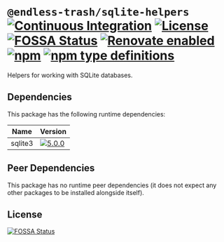 # `@endless-trash/sqlite-helpers` [![Continuous Integration](https://github.com/jameswilddev/endless-trash/workflows/Continuous%20Integration/badge.svg)](https://github.com/jameswilddev/endless-trash/actions) [![License](https://img.shields.io/github/license/jameswilddev/endless-trash.svg)](https://github.com/jameswilddev/endless-trash/blob/master/license) [![FOSSA Status](https://app.fossa.io/api/projects/git%2Bgithub.com%2Fjameswilddev%2Fendless-trash.svg?type=shield)](https://app.fossa.io/projects/git%2Bgithub.com%2Fjameswilddev%2Fendless-trash?ref=badge_shield) [![Renovate enabled](https://img.shields.io/badge/renovate-enabled-brightgreen.svg)](https://renovatebot.com/) [![npm](https://img.shields.io/npm/v/@endless-trash/sqlite-helpers.svg)](https://www.npmjs.com/package/@endless-trash/sqlite-helpers) [![npm type definitions](https://img.shields.io/npm/types/@endless-trash/sqlite-helpers.svg)](https://www.npmjs.com/package/@endless-trash/sqlite-helpers)

Helpers for working with SQLite databases.

## Dependencies

This package has the following runtime dependencies:

Name    | Version                                                                                    
------- | -------------------------------------------------------------------------------------------
sqlite3 | [![5.0.0](https://img.shields.io/npm/v/sqlite3.svg)](https://www.npmjs.com/package/sqlite3)

## Peer Dependencies

This package has no runtime peer dependencies (it does not expect any other packages to be installed alongside itself).

## License

[![FOSSA Status](https://app.fossa.io/api/projects/git%2Bgithub.com%2Fjameswilddev%2Fendless-trash.svg?type=large)](https://app.fossa.io/projects/git%2Bgithub.com%2Fjameswilddev%2Fendless-trash?ref=badge_large)
